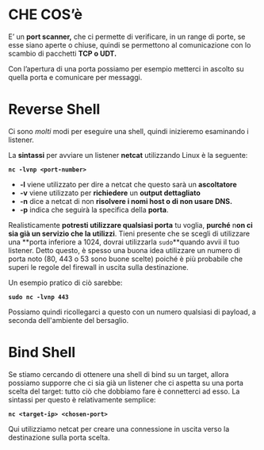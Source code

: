 # **CHE COS’è**

E’ un **port scanner,** che ci permette di verificare, in un range di porte, se esse siano aperte o chiuse, quindi se permettono al comunicazione con lo scambio di pacchetti **TCP o UDT.**

Con l’apertura di una porta possiamo per esempio metterci in ascolto su quella porta e comunicare per messaggi.

# Reverse Shell

Ci sono *molti* modi per eseguire una shell, quindi inizieremo esaminando i listener.

La **sintassi** per avviare un listener **netcat** utilizzando Linux è la seguente:

**`nc -lvnp <port-number>`**

- **-l** viene utilizzato per dire a netcat che questo sarà un **ascoltatore**
- **-v** viene utilizzato per **richiedere** un **output dettagliato**
- **-n** dice a netcat di non **risolvere i nomi host o di non usare DNS.**
- **-p** indica che seguirà la specifica della **porta**.

Realisticamente **potresti utilizzare qualsiasi porta** tu voglia, **purché** n**on ci sia già un servizio che la utilizzi**. Tieni presente che se scegli di utilizzare una **porta inferiore a 1024, dovrai utilizzarla `sudo`**quando avvii il tuo listener. Detto questo, è spesso una buona idea utilizzare un numero di porta noto (80, 443 o 53 sono buone scelte) poiché è più probabile che superi le regole del firewall in uscita sulla destinazione.

Un esempio pratico di ciò sarebbe:

**`sudo nc -lvnp 443`**

Possiamo quindi ricollegarci a questo con un numero qualsiasi di payload, a seconda dell'ambiente del bersaglio.

# Bind Shell

Se stiamo cercando di ottenere una shell di bind su un target, allora possiamo supporre che ci sia già un listener che ci aspetta su una porta scelta del target: tutto ciò che dobbiamo fare è connetterci ad esso. La sintassi per questo è relativamente semplice:

**`nc <target-ip> <chosen-port>`**

Qui utilizziamo netcat per creare una connessione in uscita verso la destinazione sulla porta scelta.
